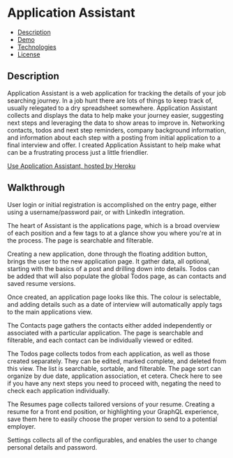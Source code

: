 # Application Assistant

- [Description](#description)
- [Demo](#demo) 
- [Technologies](#technologies) 
- [License](#license) 

## Description

Application Assistant is a web application for tracking the details of your job searching journey.  In a job hunt there are lots of things to keep track of, usually relegated to a dry spreadsheet somewhere.  Application Assistant collects and displays the data to help make your journey easier, suggesting next steps and leveraging the data to show areas to improve in.  Networking contacts, todos and next step reminders, company background information, and information about each step with a posting from initial application to a final interview and offer.  I created Application Assistant to help make what can be a frustrating process just a little friendlier.


[Use Application Assistant, hosted by Heroku](https://applicationassistant.herokuapp.com)


## Walkthrough

User login or initial registration is accomplished on the entry page, either using a username/password pair, or with LinkedIn integration.

>>

The heart of Assistant is the applications page, which is a broad overview of each position and a few tags to at a glance show you where you're at in the process.  The page is searchable and filterable.

>>

Creating a new application, done through the floating addition button, brings the user to the new application page.  It gather data, all optional, starting with the basics of a post and drilling down into details.  Todos can be added that will also populate the global Todos page, as can contacts and saved resume versions.

>>

Once created, an application page looks like this.  The colour is selectable, and adding details such as a date of interview will automatically apply tags to the main applications view.

>>

The Contacts page gathers the contacts either added independently or associated with a particular application.  The page is searchable and filterable, and each contact can be individually viewed or edited.

>>

The Todos page collects todos from each application, as well as those created separately.  They can be edited, marked complete, and deleted from this view.  The list is searchable, sortable, and filterable.  The page sort can organize by due date, application association, et cetera.  Check here to see if you have any next steps you need to proceed with, negating the need to check each application individually.

>>

The Resumes page collects tailored versions of your resume.  Creating a resume for a front end position, or highlighting your GraphQL experience, save them here to easily choose the proper version to send to a potential employer.

>>

Settings collects all of the configurables, and enables the user to change personal details and password.

>>

